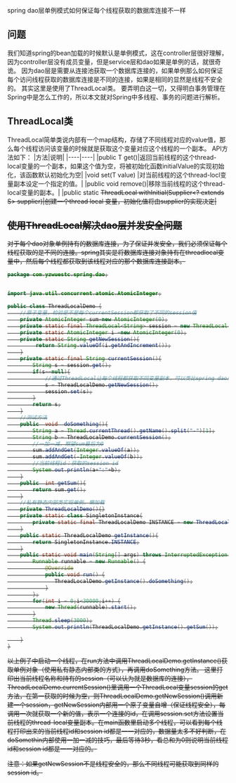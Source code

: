 spring dao层单例模式如何保证每个线程获取的数据库连接不一样
## 问题
我们知道spring的bean加载的时候默认是单例模式，这在controller层很好理解，因为controller层没有成员变量，但是service层和dao如果是单例的话，就很奇诡。
因为dao层是需要从连接池获取一个数据库连接的，如果单例那么如何保证每个访问线程获取的数据库连接是不同的连接，如果是相同的显然是线程不安全的。
其实这里是使用了ThreadLocal类。
要弄明白这一切，又得明白事务管理在Spring中是怎么工作的，所以本文就对Spring中多线程、事务的问题进行解析。
## ThreadLocal类
ThreadLocal简单类说内部有一个map结构，存储了不同线程对应的value值，那么每个线程访问该变量的时候就是获取这个变量对应这个线程的一个副本。
API方法如下：
|方法|说明|
|----|----|
|public T get()|返回当前线程的这个thread-local变量的一个副本，如果这个值为空，将被初始化函数initialValue的实现初始化，该函数默认初始化为空|
|void set(T value) |对当前线程的这个thread-locl变量副本设定一个指定的值。|
|public void remove()|移除当前线程的这个thread-local变量的副本。|
|public static <S> ThreadLocal<S> withInitial(Supplier<? extends S> supplier)|创建一个thread local 变量，初始化值将由supplier的实现决定|

## 使用ThreadLocal解决dao层并发安全问题
对于每个dao对象单例持有的数据库连接，为了保证并发安全，我们必须保证每个线程获取的是不同的连接。spring其实是将数据库连接对象持有在threadlocal变量中，然后每个线程都获取到该线程对应的那个数据库连接副本。
```java
package com.yzwuestc.spring.dao;


import java.util.concurrent.atomic.AtomicInteger;

public class ThreadLocalDemo {
    //原子变量，检验是不是每个currentSession都获取了不同的session值
    private AtomicInteger sum=new AtomicInteger(0);
    private static final ThreadLocal<String> session = new ThreadLocal();
    private static AtomicInteger i =new AtomicInteger(0);
    private static String getNewSession(){
         return String.valueOf(i.getAndIncrement());
    }
    private static final String currentSession(){
        String s = session.get();
        if(s==null){
            //通过ThreadLocal让每个线程都获取不同变量副本，可以类比spring dao层获得不同的数据库连接
            s = ThreadLocalDemo.getNewSession();
            session.set(s);
        }
        return s;
    }
    //测试方法
    public  void  doSomething(){
        String a = Thread.currentThread().getName().split("-")[1];
        String b = ThreadLocalDemo.currentSession();
        //一加一减，期望sum最后为0
        sum.addAndGet(Integer.valueOf(a));
        sum.addAndGet(-Integer.valueOf(b));
        //当前线程id：获取的session id
        System.out.println(a+":"+b);
    }
    public  int getSum(){
        return sum.get();
    }
    //私有静态内部类实现单例，懒加载
    private ThreadLocalDemo(){}
    private static class SingletonInstance{
        private static final ThreadLocalDemo INSTANCE = new ThreadLocalDemo();
    }
    public static ThreadLocalDemo getInstance(){
        return SingletonInstance.INSTANCE;
    }
    public static void main(String[] args) throws InterruptedException {
        Runnable runnable = new Runnable() {
            @Override
            public void run() {
               ThreadLocalDemo.getInstance().doSomething();
            }
        };
        for(int i = 0;i<30000;i++) {
            new Thread(runnable).start();
        }
        Thread.sleep(3000);
        System.out.println(ThreadLocalDemo.getInstance().getSum());

    }
}
```
以上例子中启动一个线程，在run方法中调用ThreadLocalDemo.getInstance()获取单例对象（使用私有静态内部类的方式），再调用doSomething方法。
这里打印出当前线程名称和持有的session（可以认为就是数据库的连接），ThreadLocalDemo.currentSession()里调用一个ThreadLocal变量session的get方法，在第一获取的时候为空，则ThreadLocalDemo.getNewSession()调用新建一个session，getNewSession内部用一个原子变量自增（保证线程安全），每调用一次就获取一个新的值，表示一个连接的id，在调用session.set方法设置当前线程的thread-local变量副本。在main函数里启动多个线程，可以看到每个线程打印出来的当前线程id和session id都是一一对应的，数据量太多不好判断，在doSomethin内部使用一加一减的技巧，最后等待3秒，看总和为0则说明当前线程id和session id都是一一对应的。

注意：如果getNewSession不是线程安全的，那么不同线程可能获取到同样的session id。
